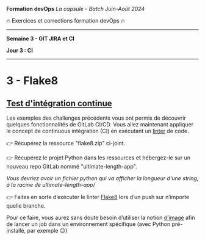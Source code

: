 **Formation devOps**
_La capsule - Batch Juin-Août 2024_

:fire: Exercices et corrections formation devOps :fire:

---

**Semaine 3 - GIT JIRA et CI**

**Jour 3 : CI**

---

# 3 - Flake8

## <ins> Test d'intégration continue </ins>

Les exemples des challenges précédents vous ont permis de découvrir quelques fonctionnalités de GitLab CI/CD. 
Vous allez maintenant appliquer le concept de continuous intégration (CI) en exécutant 
un [linter](https://mindsers.blog/fr/post/linting-good-practices/) de code.

👉 Récupérez la ressource "flake8.zip" ci-joint.

👉 Récupérez le projet Python dans les ressources et hébergez-le sur un nouveau repo GitLab nommé "ultimate-length-app".

_Vous devriez avoir un fichier python qui va afficher la longueur d'une string, à la racine de ultimate-length-app/_

👉 Faites en sorte d’exécuter le linter [Flake8](https://flake8.pycqa.org/) lors d’un push sur n’importe quelle branche.

Pour ce faire, vous aurez sans doute besoin d’utiliser la notion [d’image](https://docs.gitlab.com/ee/ci/docker/using_docker_images.html) 
afin de lancer un job dans un environnement spécifique (avec Python pré-installé, par exemple 😉)

